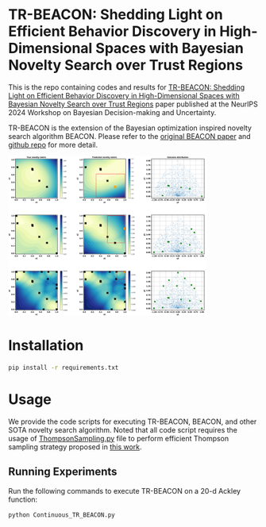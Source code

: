 # TR-BEACON: Shedding Light on Efficient Behavior Discovery in High-Dimensional Spaces with Bayesian Novelty Search over Trust Regions
This is the repo containing codes and results for [TR-BEACON: Shedding Light on Efficient Behavior Discovery in High-Dimensional Spaces with Bayesian Novelty Search over Trust Regions](https://openreview.net/pdf?id=9Xo6ONB8E3) paper published at the NeurIPS 2024 Workshop on Bayesian Decision-making and Uncertainty.

TR-BEACON is the extension of the Bayesian optimization inspired novelty search algorithm BEACON. Please refer to the [original BEACON paper](https://arxiv.org/abs/2406.03616) and [github repo](https://github.com/PaulsonLab/BEACON) for more detail.

<img src='figure/illustrative.png' width='400'>

# Installation
```sh
pip install -r requirements.txt
```

# Usage
We provide the code scripts for executing TR-BEACON, BEACON, and other SOTA novelty search algorithm. Noted that all code script requires the usage of [ThompsonSampling.py](https://github.com/PaulsonLab/BEACON/blob/1ede361eb98824b459da9df3a17839ab8753d02b/ThompsonSampling.py) file to perform efficient Thompson sampling strategy proposed in [this work](https://arxiv.org/abs/2002.09309).

Running Experiments
------------------------------
Run the following commands to execute TR-BEACON on a 20-d Ackley function:
   
```sh
python Continuous_TR_BEACON.py
```
